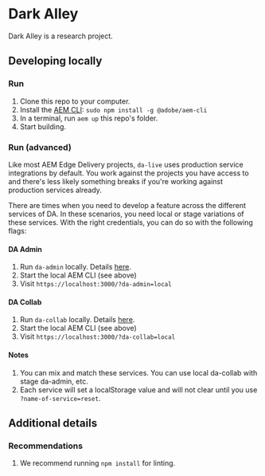 # Dark Alley

Dark Alley is a research project.

## Developing locally
### Run
1. Clone this repo to your computer.
1. Install the [AEM CLI](https://github.com/adobe/helix-cli): `sudo npm install -g @adobe/aem-cli`
1. In a terminal, run `aem up` this repo's folder.
1. Start building.

### Run (advanced)
Like most AEM Edge Delivery projects, `da-live` uses production service integrations by default. You work against the projects you have access to and there's less likely something breaks if you're working against production services already.

There are times when you need to develop a feature across the different services of DA. In these scenarios, you need local or stage variations of these services. With the right credentials, you can do so with the following flags:

#### DA Admin
1. Run `da-admin` locally. Details [here](https://github.com/adobe/da-admin).
1. Start the local AEM CLI (see above) 
1. Visit `https://localhost:3000/?da-admin=local`

#### DA Collab
1. Run `da-collab` locally. Details [here](https://github.com/adobe/da-collab).
2. Start the local AEM CLI (see above)
3. Visit `https://localhost:3000/?da-collab=local`

#### Notes
1. You can mix and match these services. You can use local da-collab with stage da-admin, etc.
2. Each service will set a localStorage value and will not clear until you use `?name-of-service=reset`.

## Additional details
### Recommendations
1. We recommend running `npm install` for linting.
